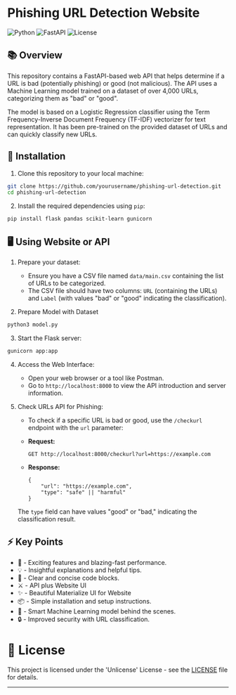 # **Phishing URL Detection Website**

![Python](https://img.shields.io/badge/Python-3.8%2B-blue.svg)
![FastAPI](https://img.shields.io/badge/Flask-2.1%2B-blue.svg)
![License](https://img.shields.io/github/license/ArnavK-09/phishing-detection)

## 📚 Overview

This repository contains a FastAPI-based web API that helps determine if a URL is bad (potentially phishing) or good (not malicious). The API uses a Machine Learning model trained on a dataset of over 4,000 URLs, categorizing them as "bad" or "good".

The model is based on a Logistic Regression classifier using the Term Frequency-Inverse Document Frequency (TF-IDF) vectorizer for text representation. It has been pre-trained on the provided dataset of URLs and can quickly classify new URLs.

## 🚚 Installation

1. Clone this repository to your local machine:

```bash
git clone https://github.com/yourusername/phishing-url-detection.git
cd phishing-url-detection
```

2. Install the required dependencies using `pip`:

```bash
pip install flask pandas scikit-learn gunicorn
```


## 🖥️ Using Website or API

1. Prepare your dataset:
   - Ensure you have a CSV file named `data/main.csv` containing the list of URLs to be categorized.
   - The CSV file should have two columns: `URL` (containing the URLs) and `Label` (with values "bad" or "good" indicating the classification).

2. Prepare Model with Dataset

```bash
python3 model.py
````

3. Start the Flask server:

```bash
gunicorn app:app 
```

4. Access the Web Interface:
   - Open your web browser or a tool like Postman.
   - Go to `http://localhost:8000` to view the API introduction and server information.

5. Check URLs API for Phishing:

   - To check if a specific URL is bad or good, use the `/checkurl` endpoint with the `url` parameter:

   - **Request:**

     ```
     GET http://localhost:8000/checkurl?url=https://example.com
     ```

   - **Response:**

     ```
     {
         "url": "https://example.com",
         "type": "safe" || "harmful"
     }
     ```

   The `type` field can have values "good" or "bad," indicating the classification result.

## ⚡ Key Points

- 🚀 - Exciting features and blazing-fast performance.
- 💡 - Insightful explanations and helpful tips.
- 📝 - Clear and concise code blocks.
- ⚔️ - API plus Website UI
- ✨ - Beautiful Materialize UI for Website
- 📦 - Simple installation and setup instructions.
- 🤖 - Smart Machine Learning model behind the scenes.
- 🔒 - Improved security with URL classification.

# 📃 License

This project is licensed under the 'Unlicense' License - see the [LICENSE](LICENSE) file for details.

---
